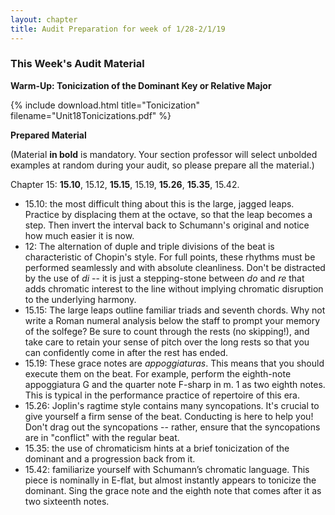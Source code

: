 ```yaml
---
layout: chapter
title: Audit Preparation for week of 1/28-2/1/19
---
```


### This Week's Audit Material

**Warm-Up: Tonicization of the Dominant Key or Relative Major**

{% include download.html title="Tonicization" filename="Unit18Tonicizations.pdf" %}

**Prepared Material**

(Material **in bold** is mandatory. Your section professor will select unbolded examples at random during your audit, so please prepare all the material.)

Chapter 15: **15.10**, 15.12, **15.15**, 15.19, **15.26**, **15.35**, 15.42.

- 15.10: the most difficult thing about this is the large, jagged leaps. Practice by displacing them at the octave, so that the leap becomes a step. Then invert the interval back to Schumann's original and notice how much easier it is now.
- 12: The alternation of duple and triple divisions of the beat is characteristic of Chopin's style. For full points, these rhythms must be performed seamlessly and with absolute cleanliness. Don't be distracted by the use of *di* -- it is just a stepping-stone between *do* and *re* that adds chromatic interest to the line without implying chromatic disruption to the underlying harmony.
- 15.15: The large leaps outline familiar triads and seventh chords. Why not write a Roman numeral analysis below the staff to prompt your memory of the solfege? Be sure to count through the rests (no skipping!), and take care to retain your sense of pitch over the long rests so that you can confidently come in after the rest has ended.
- 15.19: These grace notes are *appoggiaturas*. This means that you should execute them on the beat. For example, perform the eighth-note appoggiatura G and the quarter note F-sharp in m. 1 as two eighth notes. This is typical in the performance practice of repertoire of this era.
- 15.26: Joplin's ragtime style contains many syncopations. It's crucial to give yourself a firm sense of the beat. Conducting is here to help you! Don't drag out the syncopations -- rather, ensure that the syncopations are in "conflict" with the regular beat. 
- 15.35: the use of chromaticism hints at a brief tonicization of the dominant and a progression back from it.
- 15.42: familiarize yourself with Schumann’s chromatic language. This piece is nominally in E-flat, but almost instantly appears to tonicize the dominant. Sing the grace note and the eighth note that comes after it as two sixteenth notes.

